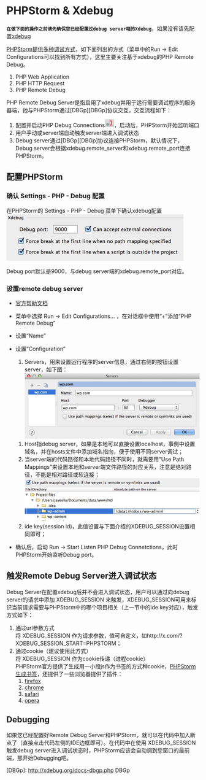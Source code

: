 # PHPStorm & Xdebug



**`在做下面的操作之前请先确保您已经配置过debug server端的Xdebug`**，如果没有请先配置[xdebug](./README.md)


[PHPStorm提供多种调试方式](http://www.jetbrains.com/phpstorm/webhelp/debugging-php-applications.html)，如下面列出的方式（菜单中的Run -> Edit Configurations可以找到所有方式），这里主要关注基于xdebug的PHP Remote Debug。
 
1. PHP Web Application
2. PHP HTTP Request
3. PHP Remote Debug

PHP Remote Debug Server是指启用了xdebug并用于运行需要调试程序的服务器端，他与PHPStorm通过[DBGp][DBGp]协议交互，交互流程如下：

1. 配置并启动PHP Debug Connections![phpstrom-debug-connections](../../images/debug/xdebug/phpstrom-debug-connections-start.png?raw=true)，启动后，PHPStorm开始监听端口
2. 用户手动或server端自动触发server端进入调试状态
3. Debug server通过[DBGp][DBGp]协议连接PHPStorm，默认情况下，Debug server会根据xdebug.remote_server和xdebug.remote_port连接PHPStorm。


## 配置PHPStorm

### 确认 Settings - PHP - Debug 配置
在PHPStorm的 Settings - PHP - Debug 菜单下确认xdebug配置
![phpstorm-settings-php-debug-xdebug](../../images/debug/xdebug/phpstorm-settings-php-debug-xdebug.png?raw=true)

Debug port默认是9000，与debug server端的xdebug.remote_port对应。


### 设置remote debug server

- [官方帮助文档](http://www.jetbrains.com/phpstorm/webhelp/configuring-xdebug.html)

- 菜单中选择 Run -> Edit Configurations… ，在对话框中使用“+”添加“PHP Remote Debug”

- 设置“Name”

- 设置“Configuration”

  1. Servers，用来设置运行程序的server信息，通过右侧的按钮设置server，如下图：
	![phpstorm-add-remote-debug-server](../../images/debug/xdebug/phpstorm-add-remote-debug-server.png?raw=true)  
	1)  Host指debug server，如果是本地可以直接设置localhost，事例中设置域名，并在hosts文件中添加域名指向，便于使用不同server调试；  
	2)  当server端的代码路径和本地代码路径不同时，就需要用“Use Path Mappings”来设置本地和server端文件路径的对应关系，注意是绝对路径，不能是相对路径或软连接；
	![phpstorm-use-path-mappings](../../images/debug/xdebug/phpstorm-use-path-mappings.png?raw=true)
	
  2. ide key(session id)，此值设置与下面介绍的XDEBUG_SESSION设置相同即可；

- 确认后，启动 Run -> Start Listen PHP Debug Connetctions，此时PHPStorm开始监听Debug port。



## 触发Remote Debug Server进入调试状态

Debug Server在配置xdebug后并不会进入调试状态，用户可以通过向debug server的请求中添加 XDEBUG_SESSION 来触发，XDEBUG_SESSION可用来标识当前请求需要与PHPStorm中的哪个项目相关（上一节中的ide key对应），触发方式如下：

1. 通过url参数方式  
	将 XDEBUG_SESSION 作为请求参数，值可自定义，如http://x.com/?XDEBUG_SESSION_START=PHPSTORM；
2. 通过cookie（建议使用此方式）  
	将 XDEBUG_SESSION 作为cookie传递（进程cookie）  
	PHPStorm官方提供了生成用一小段js作为书签的方式种cookie，[PHPStorm生成书签](http://www.jetbrains.com/phpstorm/marklets/)，还提供了一些浏览器提供了插件：  
	1) [firefox](https://addons.mozilla.org/en-US/firefox/addon/58688/)  
	2) [chrome](https://chrome.google.com/extensions/detail/eadndfjplgieldjbigjakmdgkmoaaaoc)  
	3) [safari](https://github.com/benmatselby/xdebug-toggler)  
	4) [opera](https://addons.opera.com/addons/extensions/details/xdebug-launcher/?display=en)  



## Debugging
如果您已经配置好Remote Debug Server和PHPStorm，就可以在代码中加入断点了（直接点击代码左侧的IDE边框即可）。在代码中在使用 XDEBUG_SESSION 触发debug server进入调试状态时，PHPStorm应该会自动调到您窗口的最前端，那开始Debugging吧。





[DBGp]: http://xdebug.org/docs-dbgp.php DBGp

